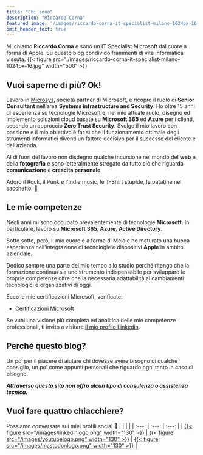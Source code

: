 ```yaml
---
title: "Chi sono"
description: "Riccardo Corna"
featured_image: '/images/riccardo-corna-it-specialist-milano-1024px-16.jpg'
omit_header_text: true
---
```

Mi chiamo **Riccardo Corna** e sono un IT Specialist Microsoft dal cuore a forma di Apple. Su questo blog condivido frammenti di vita informatica vissuta.
{{< figure src="./images/riccardo-corna-it-specialist-milano-1024px-16.jpg" width="500" >}}

## Vuoi saperne di più? Ok!
Lavoro in [Microsys](https://msys.it), società partner di Microsoft, e ricopro il ruolo di **Senior Consultant** nell’area **Systems infrastructure and Security**. Ho oltre 15 anni di esperienza su tecnologie Microsoft e, nel mio attuale ruolo, disegno ed implemento soluzioni cloud basate su **Microsoft 365** ed **Azure** per i clienti, secondo un approccio **Zero Trust Security**. Svolgo il mio lavoro con passione e il mio obiettivo è far sì che il funzionamento ottimale degli strumenti informatici diventi un fattore decisivo per il successo del cliente e dell’azienda.

Al di fuori del lavoro non disdegno qualche incursione nel mondo del **web** e della **fotografia** e sono letteralmente stregato da tutto ciò che riguarda **comunicazione** e **crescita personale**.

Adoro il Rock, il Punk e l'Indie music, le T-Shirt stupide, le patatine nel sacchetto. 🤤

## Le mie competenze
Negli anni mi sono occupato prevalentemente di tecnologie **Microsoft**. In particolare, lavoro su **Microsoft 365**, **Azure**, **Active Directory**.

Sotto sotto, però, il mio cuore è a forma di Mela e ho maturato una buona esperienza nell’integrazione di tecnologie e dispositivi **Apple** in ambito aziendale.

Dedico sempre una parte del mio tempo allo studio perché ritengo che la formazione continua sia uno strumento indispensabile per sviluppare le proprie competenze oltre che la necessaria adattabilità ai cambiamenti tecnologici e organizzativi di oggi.

Ecco le mie certificazioni Microsoft, verificate:

- [Certificazioni Microsoft](https://www.youracclaim.com/users/riccardo-corna/badges)

Se vuoi una visione più completa ed analitica delle mie competenze professionali, ti invito a visitare [il mio profilo Linkedin](https://www.linkedin.com/in/riccardocorna/it).

## Perché questo blog?
Un po’ per il piacere di aiutare chi dovesse avere bisogno di qualche consiglio, un po’ come appunti personali che riguardo ogni tanto in caso di bisogno.

***Attraverso questo sito non offro alcun tipo di consulenza o assistenza tecnica.***

## Vuoi fare quattro chiacchiere?
Possiamo conversare sui miei profili social 🙂
|                                                                                                       |                                                                                                    |                                                                                                  |
| :---:                                                                                                 | :---:                                                                                              | :---:                                                                                            |
| [{{< figure src="/images/linkedinlogo.png" width="130" >}}](https://linkedin.com/in/riccardocorna/it) | [{{< figure src="/images/youtubelogo.png" width="130" >}}](https://youtube.com/@ITSpecialistCloud) | [{{< figure src="/images/mastodonlogo.png" width="130" >}}](https://mastodon.uno/@riccardocorna) |
